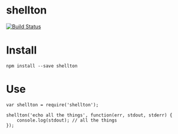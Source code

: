 # shellton

[![Build Status](https://travis-ci.org/catdad/shellton.svg?branch=master)](https://travis-ci.org/catdad/shellton)

# Install

    npm install --save shellton
    
# Use

    var shellton = require('shellton');
    
    shellton('echo all the things', function(err, stdout, stderr) {
        console.log(stdout); // all the things
    });

